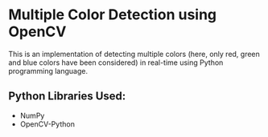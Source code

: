 # Multiple Color Detection using OpenCV

This is an implementation of detecting multiple colors (here, only red, green and blue colors have been considered) in real-time using Python programming language.

## Python Libraries Used:
- NumPy
- OpenCV-Python

